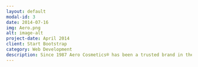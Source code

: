 ```yaml
---
layout: default
modal-id: 3
date: 2014-07-16
img: Aero.png
alt: image-alt
project-date: April 2014
client: Start Bootstrap
category: Web Development
description: Since 1987 Aero Cosmetics® has been a trusted brand in the aviation industry. We are committed to only using the best products in aviation to ensure amazing results leaving your aircraft exceptionally shiny and protected.
---
```

